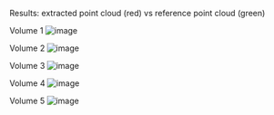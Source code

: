 Results: extracted point cloud (red) vs reference point cloud (green)
 
Volume 1
![image](https://github.com/lisatwyw/smrvis/assets/38703113/b5ef7d9e-c666-4ffc-b49b-2f277a60c455)


Volume 2
![image](https://github.com/lisatwyw/smrvis/assets/38703113/6d077a62-8efe-4557-bcbb-f6a6c1d35a52)

Volume 3
![image](https://github.com/lisatwyw/smrvis/assets/38703113/48ad79ad-5558-4a82-bdb7-129ae6f2b7e6)

Volume 4
![image](https://github.com/lisatwyw/smrvis/assets/38703113/feb3cb64-210b-4e70-abd9-5122e614ee38)

Volume 5
![image](https://github.com/lisatwyw/smrvis/assets/38703113/7782ad9e-9fe1-4380-8112-bea0cbbcfe29)
